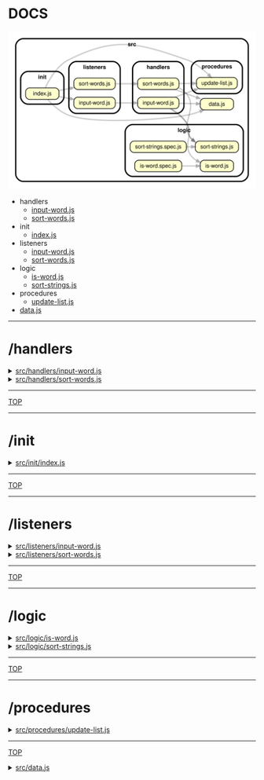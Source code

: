 <!-- BEGIN TITLE -->

# DOCS

<!-- END TITLE -->

<!-- BEGIN TREE -->

![dependency graph](./dependency-graph.svg)

<!-- END TREE -->

<!-- BEGIN TOC -->

- handlers
  - [input-word.js](#srchandlersinput-wordjs)
  - [sort-words.js](#srchandlerssort-wordsjs)
- init
  - [index.js](#srcinitindexjs)
- listeners
  - [input-word.js](#srclistenersinput-wordjs)
  - [sort-words.js](#srclistenerssort-wordsjs)
- logic
  - [is-word.js](#srclogicis-wordjs)
  - [sort-strings.js](#srclogicsort-stringsjs)
- procedures
  - [update-list.js](#srcproceduresupdate-listjs)
- [data.js](#srcdatajs)

<!-- END TOC -->

<!-- BEGIN DOCS -->

---

# /handlers

<details><summary><a href="../src/handlers/input-word.js" id="srchandlersinput-wordjs">src/handlers/input-word.js</a></summary>

<a name="handleInputWord"></a>

## handleInputWord

Entry point for users adding a word to the list.
It is called each time the user clicks the "add word" button.

| Param | Type               | Description                                          |
| ----- | ------------------ | ---------------------------------------------------- |
| event | <code>Event</code> | The event triggered when the user clicks the button. |

</details>

<details><summary><a href="../src/handlers/sort-words.js" id="srchandlerssort-wordsjs">src/handlers/sort-words.js</a></summary>

<a name="handleSortWords"></a>

## handleSortWords

Entry point for users sorting the list of words in this app.
It is called each time the input selection changes.

| Param | Type               | Description                                |
| ----- | ------------------ | ------------------------------------------ |
| event | <code>Event</code> | The event triggered by changing the input. |

</details>

---

[TOP](#DOCS)

---

# /init

<details><summary><a href="../src/init/index.js" id="srcinitindexjs">src/init/index.js</a></summary>

</details>

---

[TOP](#DOCS)

---

# /listeners

<details><summary><a href="../src/listeners/input-word.js" id="srclistenersinput-wordjs">src/listeners/input-word.js</a></summary>

</details>

<details><summary><a href="../src/listeners/sort-words.js" id="srclistenerssort-wordsjs">src/listeners/sort-words.js</a></summary>

</details>

---

[TOP](#DOCS)

---

# /logic

<details><summary><a href="../src/logic/is-word.js" id="srclogicis-wordjs">src/logic/is-word.js</a></summary>

<a name="isWord"></a>

## isWord ⇒ <code>boolean</code>

Checks if a string is a word. A word contains only letters.

**Returns**: <code>boolean</code> - Whether or not the text is a word.

| Param | Type                | Description                      |
| ----- | ------------------- | -------------------------------- |
| text  | <code>string</code> | A string to check for wordiness. |

**Example**

```js
// ... write this!
```

</details>

<details><summary><a href="../src/logic/sort-strings.js" id="srclogicsort-stringsjs">src/logic/sort-strings.js</a></summary>

<a name="sortStrings"></a>

## sortStrings ⇒ <code>Array.&lt;string&gt;</code>

Sorts an array of strings in different ways.
It does not modify the argument (no side-effects).

**Returns**: <code>Array.&lt;string&gt;</code> - a new sorted array containing the same strings as toSort

| Param      | Type                              | Default                                     | Description                                                                                                                                                                                                                                                                                                      |
| ---------- | --------------------------------- | ------------------------------------------- | ---------------------------------------------------------------------------------------------------------------------------------------------------------------------------------------------------------------------------------------------------------------------------------------------------------------- |
| [toSort]   | <code>Array.&lt;string&gt;</code> | <code>&#x27;&#x27;</code>                   | The array of strings to sort.                                                                                                                                                                                                                                                                                    |
| [sortType] | <code>string</code>               | <code>&quot;&#x27;oldest&#x27;&quot;</code> | How to sort the strings, 6 options. - oldest: from oldest to newest - newest: from newest to oldest - shortest: from shortest to longest - longest: from longest to shortest - a: alphabetical order - z: reverse alphabetical order if the sortType is not one of these 6 options, a copy of toSort is returned |

**Example**

```js
// ... write this!
```

</details>

---

[TOP](#DOCS)

---

# /procedures

<details><summary><a href="../src/procedures/update-list.js" id="srcproceduresupdate-listjs">src/procedures/update-list.js</a></summary>

<a name="updateList"></a>

## updateList

Renders an array of strings as an unordered list into the #list-container element

| Param      | Type                              | Default         | Description                               |
| ---------- | --------------------------------- | --------------- | ----------------------------------------- |
| [toRender] | <code>Array.&lt;string&gt;</code> | <code>[]</code> | an array of strings to render into the UI |

</details>

---

[TOP](#DOCS)

<details><summary><a href="../src/data.js" id="srcdatajs">src/data.js</a></summary>

<a name="data"></a>

## data

**Properties**

| Name  | Type                              | Description                                                         |
| ----- | --------------------------------- | ------------------------------------------------------------------- |
| words | <code>Array.&lt;string&gt;</code> | An array of words that the user has provided.                       |
| sort  | <code>string</code>               | A string indicating the order string should be displayed in the UI. |

</details>

<!-- END DOCS -->
